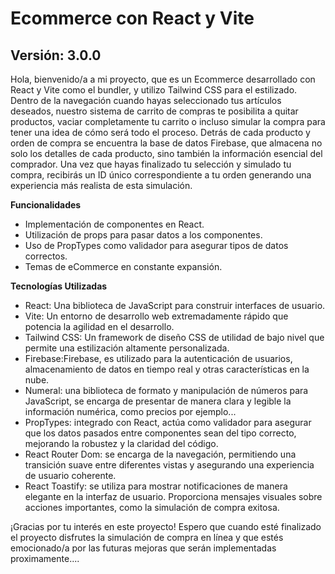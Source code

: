 # Ecommerce con React y Vite

## Versión: 3.0.0

Hola, bienvenido/a a mi proyecto, que es un Ecommerce desarrollado con React y Vite como el bundler, y utilizo Tailwind CSS para el estilizado. Dentro de la navegación cuando hayas seleccionado tus artículos deseados, nuestro sistema de carrito de compras te posibilita a quitar productos, vaciar completamente tu carrito o incluso simular la compra para tener una idea de cómo será todo el proceso.
Detrás de cada producto y orden de compra se encuentra la base de datos Firebase, que almacena no solo los detalles de cada producto, sino también la información esencial del comprador. Una vez que hayas finalizado tu selección y simulado tu compra, recibirás un ID único correspondiente a tu orden generando una experiencia más realista de esta simulación.

**Funcionalidades**
- Implementación de componentes en React.
- Utilización de props para pasar datos a los componentes.
- Uso de PropTypes como validador para asegurar tipos de datos correctos.
- Temas de eCommerce en constante expansión.

**Tecnologías Utilizadas**
- React: Una biblioteca de JavaScript para construir interfaces de usuario.
- Vite: Un entorno de desarrollo web extremadamente rápido que potencia la agilidad en el desarrollo.
- Tailwind CSS: Un framework de diseño CSS de utilidad de bajo nivel que permite una estilización altamente personalizada. 
- Firebase:Firebase, es utilizado para la autenticación de usuarios, almacenamiento de datos en tiempo real y otras características en la nube.
- Numeral: una biblioteca de formato y manipulación de números para JavaScript, se encarga de presentar de manera clara y legible la información numérica, como precios por ejemplo...
- PropTypes: integrado con React, actúa como validador para asegurar que los datos pasados entre componentes sean del tipo correcto, mejorando la robustez y la claridad del código.
- React Router Dom: se encarga de la navegación, permitiendo una transición suave entre diferentes vistas y asegurando una experiencia de usuario coherente.
- React Toastify: se utiliza para mostrar notificaciones de manera elegante en la interfaz de usuario. Proporciona mensajes visuales sobre acciones importantes, como la simulación de compra exitosa.


¡Gracias por tu interés en este proyecto! Espero que cuando esté finalizado el proyecto disfrutes la simulación de compra en línea y que estés emocionado/a por las futuras mejoras que serán implementadas proximamente....

